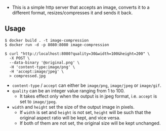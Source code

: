 - This is a simple http server that accepts an image, converts it to a different format, resizes/compresses it and sends it back.

## Usage

```console
$ docker build . -t image-compression
$ docker run -d -p 8080:8080 image-compression
```

```console
$ curl "http://localhost:8080?quality=30&width=100&height=200" \
  -X POST \
  --data-binary '@original.png' \
  -H 'content-type:image/png' \
  -H 'accept:image/jpeg' \
  > compressed.jpg
```

- `content-type` / `accept` can either be `image/png`, `image/jpeg` or `image/gif`.
- `quality` can be an integer value ranging from 1 to 100.
  - It takes effect only when the output is in jpeg format, i.e. `accept` is set to `image/jpeg`.
- `width` and `height` set the size of the output image in pixels.
  - If `width` is set and `height` is not set, `height` will be such that the original aspect ratio will be kept, and vice versa.
  - If both of them are not set, the original size will be kept unchanged.
